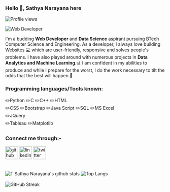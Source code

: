 ### Hello 👋, Sathya Narayana here
![Profile views](https://komarev.com/ghpvc/?username=sathya050801)

![Web Developer](https://media.giphy.com/media/iIqmM5tTjmpOB9mpbn/giphy.gif)

I'm a budding **Web Developer** and **Data Science** aspirant pursuing BTech Computer Science and Engineering.
As a developer, I always love building Websites 💻 which are user-friendly, responsive and solves people's problems. I have also played around with numerous projects in **Data Analytics and Machine Learning**.📊
I am confident in my abilities to produce and while I prepare for the worst, I do the work necessary to tilt the odds that the best will happen.🤗

### Programming languages/Tools known:

✏️Python 
✏️C 
✏️C++ 
✏️HTML  
✏️CSS 
✏️Bootstrap 
✏️Java Script
✏️SQL
✏️MS Excel  
✏️JQuery  
✏️Tableau 
✏️Matplotlib

### Connect me through:-
[<img src='https://cdn.jsdelivr.net/npm/simple-icons@3.0.1/icons/github.svg' alt='github' height='40'>](https://github.com/https://github.com/sathya050801)  [<img src='https://cdn.jsdelivr.net/npm/simple-icons@3.0.1/icons/linkedin.svg' alt='linkedin' height='40'>](https://www.linkedin.com/in/t-sathya-narayana//)  [<img src='https://cdn.jsdelivr.net/npm/simple-icons@3.0.1/icons/twitter.svg' alt='twitter' height='40'>](https://twitter.com/TSathya_050801)  
<br><br>
![T Sathya Narayana's github stats](https://github-readme-stats.vercel.app/api?username=sathya050801&show_icons=true&theme=radical)
![Top Langs](https://github-readme-stats.vercel.app/api/top-langs/?username=sathya050801&layout=compact&theme=radical)
<br><br>
![GitHub Streak](https://github-readme-streak-stats.herokuapp.com/?user=sathya050801&theme=radical)





